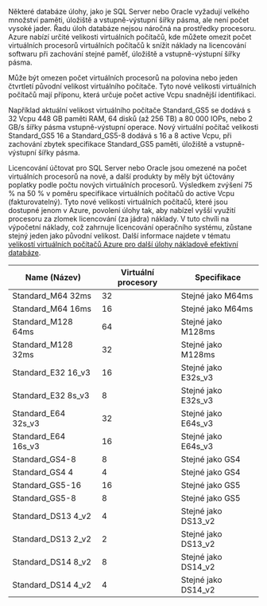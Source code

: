 

Některé databáze úlohy, jako je SQL Server nebo Oracle vyžadují velkého množství paměti, úložiště a vstupně-výstupní šířky pásma, ale není počet vysoké jader. Řadu úloh databáze nejsou náročná na prostředky procesoru. Azure nabízí určité velikosti virtuálních počítačů, kde můžete omezit počet virtuálních procesorů virtuálních počítačů k snížit náklady na licencování softwaru při zachování stejné paměť, úložiště a vstupně-výstupní šířky pásma.

Může být omezen počet virtuálních procesorů na polovina nebo jeden čtvrtletí původní velikost virtuálního počítače. Tyto nové velikosti virtuálních počítačů mají příponu, která určuje počet active Vcpu snadnější identifikaci.

Například aktuální velikost virtuálního počítače Standard_GS5 se dodává s 32 Vcpu 448 GB paměti RAM, 64 disků (až 256 TB) a 80 000 IOPs, nebo 2 GB/s šířky pásma vstupně-výstupní operace. Nový virtuální počítač velikosti Standard_GS5 16 a Standard_GS5-8 dodává s 16 a 8 active Vcpu, při zachování zbytek specifikace Standard_GS5 paměti, úložiště a vstupně-výstupní šířky pásma.

Licencování účtovat pro SQL Server nebo Oracle jsou omezené na počet virtuálních procesorů na nové, a další produkty by měly být účtovány poplatky podle počtu nových virtuálních procesorů. Výsledkem zvýšení 75 % na 50 % v poměru specifikace virtuálních počítačů do active Vcpu (fakturovatelný). Tyto nové velikosti virtuálních počítačů, které jsou dostupné jenom v Azure, povolení úlohy tak, aby nabízel vyšší využití procesoru za zlomek licencování (za jádra) náklady. V tuto chvíli na výpočetní náklady, což zahrnuje licencování operačního systému, zůstane stejný jeden jako původní velikost. Další informace najdete v tématu [velikostí virtuálních počítačů Azure pro další úlohy nákladově efektivní databáze](https://azure.microsoft.com/blog/announcing-new-azure-vm-sizes-for-more-cost-effective-database-workloads/).


| Name (Název)                | Virtuální procesory | Specifikace           |
|---------------------|------|-----------------|
| Standard_M64 32ms   | 32   | Stejné jako M64ms   |
| Standard_M64 16ms   | 16   | Stejné jako M64ms   |
| Standard_M128 64ms  | 64   | Stejné jako M128ms  |
| Standard_M128 32ms  | 32   | Stejné jako M128ms  |
| Standard_E32 16_v3  | 16   | Stejné jako E32s_v3 |
| Standard_E32 8s_v3  | 8    | Stejné jako E32s_v3 |
| Standard_E64 32s_v3 | 32   | Stejné jako E64s_v3 |
| Standard_E64 16s_v3 | 16   | Stejné jako E64s_v3 |
| Standard_GS4-8      | 8    | Stejné jako GS4     |
| Standard_GS4 4      | 4    | Stejné jako GS4     |
| Standard_GS5-16     | 16   | Stejné jako GS5     |
| Standard_GS5-8      | 8    | Stejné jako GS5     |
| Standard_DS13 4_v2  | 4    | Stejné jako DS13_v2 |
| Standard_DS13 2_v2  | 2    | Stejné jako DS13_v2 |
| Standard_DS14 8_v2  | 8    | Stejné jako DS14_v2 |
| Standard_DS14 4_v2  | 4    | Stejné jako DS14_v2 |